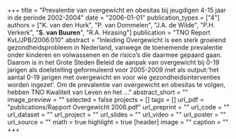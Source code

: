 +++
title = "Prevalentie van overgewicht en obesitas bij jeugdigen 4-15 jaar in de periode 2002-2004"
date = "2006-01-01"
publication_types = ["4"]
authors = ["K. van den Hurk", "P. van Dommelen", "J.A. de Wilde", "P.H. Verkerk", "**S. van Buuren**", "R.A. Hirasing"]
publication = "TNO Report KvL/JPB/2006.010"
abstract = "Inleiding Overgewicht is een sterk groeiend gezondheidsprobleem in Nederland, vanwege de toenemende prevalentie onder kinderen en volwassenen en de risico’s die daarmee gepaard gaan. Daarom is in het Grote Steden Beleid de aanpak van overgewicht bij 0-19 jarigen als doelstelling geformuleerd voor 2005-2009 met als output:’het aantal 0-19 jarigen met overgewicht en voor wie gezondheidsinterventies worden ingezet’. Om de prevalentie van overgewicht en obesitas te volgen, hebben TNO Kwaliteit van Leven en het …"
abstract_short = ""
image_preview = ""
selected = false
projects = []
tags = []
url_pdf = "publications/Rapport Overgewicht 2006.pdf"
url_preprint = ""
url_code = ""
url_dataset = ""
url_project = ""
url_slides = ""
url_video = ""
url_poster = ""
url_source = ""
math = true
highlight = true
[header]
image = ""
caption = ""
+++
